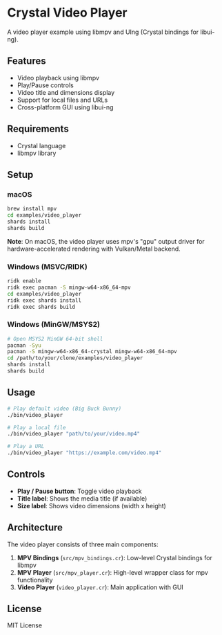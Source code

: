 # Crystal Video Player

A video player example using libmpv and UIng (Crystal bindings for libui-ng).

## Features

- Video playback using libmpv
- Play/Pause controls
- Video title and dimensions display
- Support for local files and URLs
- Cross-platform GUI using libui-ng

## Requirements

- Crystal language
- libmpv library

## Setup

### macOS

```bash
brew install mpv
cd examples/video_player
shards install
shards build
```

**Note**: On macOS, the video player uses mpv's "gpu" output driver for hardware-accelerated rendering with Vulkan/Metal backend.

### Windows (MSVC/RIDK)

```bash
ridk enable
ridk exec pacman -S mingw-w64-x86_64-mpv
cd examples/video_player
ridk exec shards install
ridk exec shards build
```

### Windows (MinGW/MSYS2)

```bash
# Open MSYS2 MinGW 64-bit shell
pacman -Syu
pacman -S mingw-w64-x86_64-crystal mingw-w64-x86_64-mpv
cd /path/to/your/clone/examples/video_player
shards install
shards build
```

## Usage

```bash
# Play default video (Big Buck Bunny)
./bin/video_player

# Play a local file
./bin/video_player "path/to/your/video.mp4"

# Play a URL
./bin/video_player "https://example.com/video.mp4"
```

## Controls

- **Play / Pause button**: Toggle video playback
- **Title label**: Shows the media title (if available)
- **Size label**: Shows video dimensions (width x height)

## Architecture

The video player consists of three main components:

1. **MPV Bindings** (`src/mpv_bindings.cr`): Low-level Crystal bindings for libmpv
2. **MPV Player** (`src/mpv_player.cr`): High-level wrapper class for mpv functionality
3. **Video Player** (`video_player.cr`): Main application with GUI

## License

MIT License

